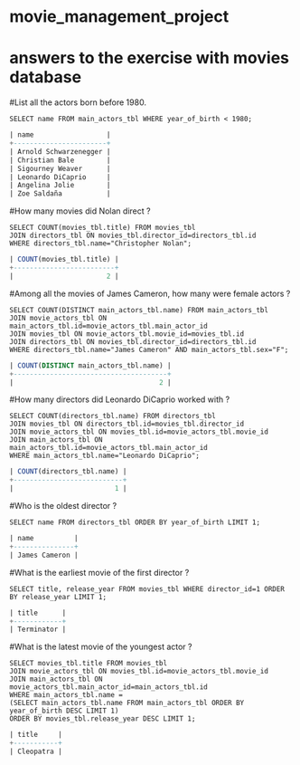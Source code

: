 # movie_management_project 
# answers to the exercise with movies database

#List all the actors born before 1980.
```
SELECT name FROM main_actors_tbl WHERE year_of_birth < 1980;
```
```sql
| name                  |
+-----------------------+
| Arnold Schwarzenegger |
| Christian Bale        |
| Sigourney Weaver      |
| Leonardo DiCaprio     |
| Angelina Jolie        |
| Zoe Saldaña           |
```

#How many movies did Nolan direct ?
```
SELECT COUNT(movies_tbl.title) FROM movies_tbl 
JOIN directors_tbl ON movies_tbl.director_id=directors_tbl.id
WHERE directors_tbl.name="Christopher Nolan";
```
```sql
| COUNT(movies_tbl.title) |
+-------------------------+
|                       2 |
```

#Among all the movies of James Cameron, how many were female actors ?
```
SELECT COUNT(DISTINCT main_actors_tbl.name) FROM main_actors_tbl
JOIN movie_actors_tbl ON main_actors_tbl.id=movie_actors_tbl.main_actor_id
JOIN movies_tbl ON movie_actors_tbl.movie_id=movies_tbl.id
JOIN directors_tbl ON movies_tbl.director_id=directors_tbl.id
WHERE directors_tbl.name="James Cameron" AND main_actors_tbl.sex="F";
```
```sql
| COUNT(DISTINCT main_actors_tbl.name) |
+--------------------------------------+
|                                    2 |
```
#How many directors did Leonardo DiCaprio worked with ?
```
SELECT COUNT(directors_tbl.name) FROM directors_tbl
JOIN movies_tbl ON directors_tbl.id=movies_tbl.director_id
JOIN movie_actors_tbl ON movies_tbl.id=movie_actors_tbl.movie_id
JOIN main_actors_tbl ON main_actors_tbl.id=movie_actors_tbl.main_actor_id
WHERE main_actors_tbl.name="Leonardo DiCaprio";
```
```sql
| COUNT(directors_tbl.name) |
+---------------------------+
|                         1 |
```

#Who is the oldest director ?
```
SELECT name FROM directors_tbl ORDER BY year_of_birth LIMIT 1;
```
```sql
| name          |
+---------------+
| James Cameron |
```

#What is the earliest movie of the first director ?
```
SELECT title, release_year FROM movies_tbl WHERE director_id=1 ORDER BY release_year LIMIT 1;
```
```sql
| title      |
+------------+
| Terminator |
```

#What is the latest movie of the youngest actor ?
```
SELECT movies_tbl.title FROM movies_tbl
JOIN movie_actors_tbl ON movies_tbl.id=movie_actors_tbl.movie_id
JOIN main_actors_tbl ON movie_actors_tbl.main_actor_id=main_actors_tbl.id
WHERE main_actors_tbl.name =
(SELECT main_actors_tbl.name FROM main_actors_tbl ORDER BY year_of_birth DESC LIMIT 1)
ORDER BY movies_tbl.release_year DESC LIMIT 1;
```
```sql
| title     |
+-----------+
| Cleopatra |
```
